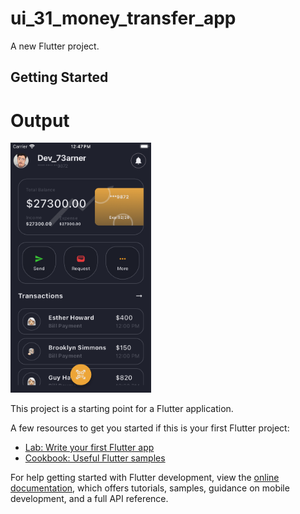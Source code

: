 # ui_31_money_transfer_app

A new Flutter project.


## Getting Started


# Output
<img src="https://github.com/Mirzaazmath/flutter_60_ui_challange/blob/main/ui_31_money_transfer_app/assets/output/Screenshot.png" height="400">

This project is a starting point for a Flutter application.

A few resources to get you started if this is your first Flutter project:

- [Lab: Write your first Flutter app](https://docs.flutter.dev/get-started/codelab)
- [Cookbook: Useful Flutter samples](https://docs.flutter.dev/cookbook)

For help getting started with Flutter development, view the
[online documentation](https://docs.flutter.dev/), which offers tutorials,
samples, guidance on mobile development, and a full API reference.
